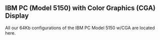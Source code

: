 IBM PC (Model 5150) with Color Graphics (CGA) Display
---

All our 64Kb configurations of the IBM PC Model 5150 w/CGA are located here.
